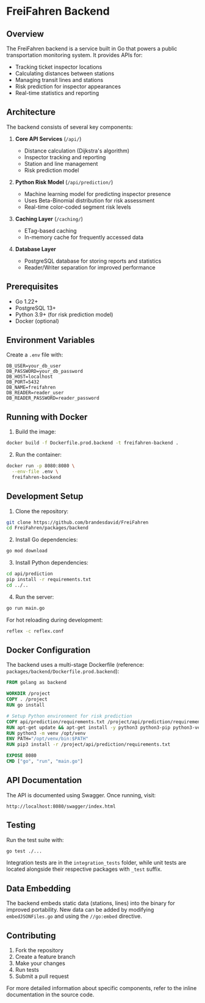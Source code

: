 # FreiFahren Backend

## Overview

The FreiFahren backend is a service built in Go that powers a public transportation monitoring system. It provides APIs for:

- Tracking ticket inspector locations
- Calculating distances between stations
- Managing transit lines and stations
- Risk prediction for inspector appearances
- Real-time statistics and reporting

## Architecture

The backend consists of several key components:

1. **Core API Services** (`/api/`)
   - Distance calculation (Dijkstra's algorithm)
   - Inspector tracking and reporting
   - Station and line management
   - Risk prediction model

2. **Python Risk Model** (`/api/prediction/`)
   - Machine learning model for predicting inspector presence
   - Uses Beta-Binomial distribution for risk assessment
   - Real-time color-coded segment risk levels

3. **Caching Layer** (`/caching/`)
   - ETag-based caching
   - In-memory cache for frequently accessed data

4. **Database Layer**
   - PostgreSQL database for storing reports and statistics
   - Reader/Writer separation for improved performance

## Prerequisites

- Go 1.22+
- PostgreSQL 13+
- Python 3.9+ (for risk prediction model)
- Docker (optional)

## Environment Variables

Create a `.env` file with:

```plaintext
DB_USER=your_db_user
DB_PASSWORD=your_db_password
DB_HOST=localhost
DB_PORT=5432
DB_NAME=freifahren
DB_READER=reader_user
DB_READER_PASSWORD=reader_password
```

## Running with Docker

1. Build the image:
```bash
docker build -f Dockerfile.prod.backend -t freifahren-backend .
```

2. Run the container:
```bash
docker run -p 8080:8080 \
  --env-file .env \
  freifahren-backend
```

## Development Setup

1. Clone the repository:
```bash
git clone https://github.com/brandesdavid/FreiFahren
cd FreiFahren/packages/backend
```

2. Install Go dependencies:
```bash
go mod download
```

3. Install Python dependencies:
```bash
cd api/prediction
pip install -r requirements.txt
cd ../..
```

4. Run the server:
```bash
go run main.go
```

For hot reloading during development:
```bash
reflex -c reflex.conf
```

## Docker Configuration

The backend uses a multi-stage Dockerfile (reference: `packages/backend/Dockerfile.prod.backend`):

```dockerfile
FROM golang as backend

WORKDIR /project
COPY . /project
RUN go install

# Setup Python environment for risk prediction
COPY api/prediction/requirements.txt /project/api/prediction/requirements.txt
RUN apt-get update && apt-get install -y python3 python3-pip python3-venv
RUN python3 -m venv /opt/venv
ENV PATH="/opt/venv/bin:$PATH"
RUN pip3 install -r /project/api/prediction/requirements.txt

EXPOSE 8080
CMD ["go", "run", "main.go"]
```

## API Documentation

The API is documented using Swagger. Once running, visit:
```
http://localhost:8080/swagger/index.html
```

## Testing

Run the test suite with:
```bash
go test ./...
```

Integration tests are in the `integration_tests` folder, while unit tests are located alongside their respective packages with `_test` suffix.

## Data Embedding

The backend embeds static data (stations, lines) into the binary for improved portability. New data can be added by modifying `embedJSONFiles.go` and using the `//go:embed` directive.

## Contributing

1. Fork the repository
2. Create a feature branch
3. Make your changes
4. Run tests
5. Submit a pull request

For more detailed information about specific components, refer to the inline documentation in the source code.
